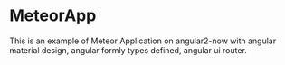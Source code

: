 # MeteorApp
This is an example of Meteor Application on angular2-now with angular material design, 
angular formly types defined, angular ui router.
